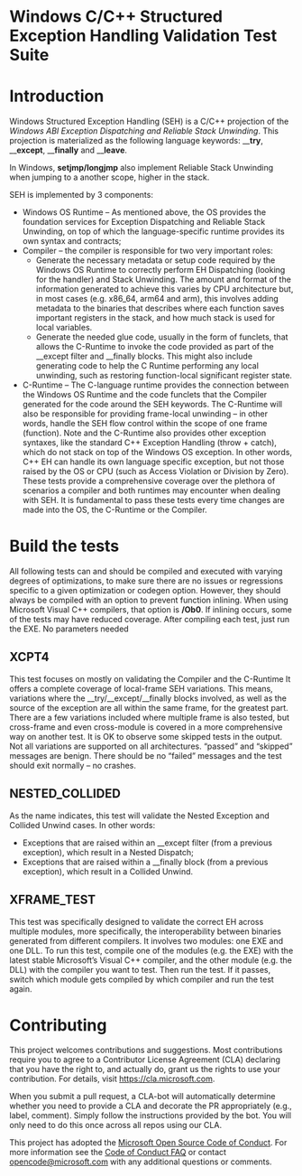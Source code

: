 # Windows C/C++ Structured Exception Handling Validation Test Suite

Introduction
============

Windows Structured Exception Handling (SEH) is a C/C++ projection of the *Windows ABI Exception Dispatching and Reliable Stack Unwinding*. This projection is materialized as the following language keywords: ____try__, ____except__, ____finally__ and ____leave__.

In Windows, __setjmp/longjmp__ also implement Reliable Stack Unwinding when jumping to a another scope, higher in the stack.

SEH is implemented by 3 components:
-	Windows OS Runtime – As mentioned above, the OS provides the foundation services for Exception Dispatching and Reliable Stack Unwinding, on top of which the language-specific runtime provides its own syntax and contracts;
-	Compiler – the compiler is responsible for two very important roles:
    - Generate the necessary metadata or setup code required by the Windows OS Runtime to correctly perform EH Dispatching (looking for the handler) and Stack Unwinding. The amount and format of the information generated to achieve this varies by CPU architecture but, in most cases (e.g. x86_64, arm64 and arm), this involves adding metadata to the binaries that describes where each function saves important registers in the stack, and how much stack is used for local variables.
    - Generate the needed glue code, usually in the form of funclets, that allows the C-Runtime to invoke the code provided as part of the __except filter and __finally blocks. This might also include generating code to help the C Runtime performing any local unwinding, such as restoring function-local significant register state.
-	C-Runtime – The C-language runtime provides the connection between the Windows OS Runtime and the code funclets that the Compiler generated for the code around the SEH keywords. The C-Runtime will also be responsible for providing frame-local unwinding – in other words, handle the SEH flow control within the scope of one frame (function). Note and the C-Runtime also provides other exception syntaxes, like the standard C++ Exception Handling (throw + catch), which do not stack on top of the Windows OS exception. In other words, C++ EH can handle its own language specific exception, but not those raised by the OS or CPU (such as Access Violation or Division by Zero).
These tests provide a comprehensive coverage over the plethora of scenarios a compiler and both runtimes may encounter when dealing with SEH. It is fundamental to pass these tests every time changes are made into the OS, the C-Runtime or the Compiler.

Build the tests
===============
All following tests can and should be compiled and executed with varying degrees of optimizations, to make sure there are no issues or regressions specific to a given optimization or codegen option. However, they should always be compiled with an option to prevent function inlining. When using Microsoft Visual C++ compilers, that option is __/Ob0__. If inlining occurs, some of the tests may have reduced coverage.
After compiling each test, just run the EXE. No parameters needed


XCPT4
-----
This test focuses on mostly on validating the Compiler and the C-Runtime
It offers a complete coverage of local-frame SEH variations. This means, variations where the __try/__except/__finally blocks involved, as well as the source of the exception are all within the same frame, for the greatest part. There are a few variations included where multiple frame is also tested, but cross-frame and even cross-module is covered in a more comprehensive way on another test.
It is OK to observe some skipped tests in the output. Not all variations are supported on all architectures. “passed” and “skipped” messages are benign. There should be no “failed” messages and the test should exit normally – no crashes.

NESTED_COLLIDED
---------------
As the name indicates, this test will validate the Nested Exception and Collided Unwind cases. In other words:
-	Exceptions that are raised within an __except filter (from a previous exception), which result in a Nested Dispatch;
-	Exceptions that are raised within a __finally block (from a previous exception), which result in a Collided Unwind.

XFRAME_TEST
-----------
This test was specifically designed to validate the correct EH across multiple modules, more specifically, the interoperability between binaries generated from different compilers. It involves two modules: one EXE and one DLL. To run this test, compile one of the modules (e.g. the EXE) with the latest stable Microsoft’s Visual C++ compiler, and the other module (e.g. the DLL) with the compiler you want to test. Then run the test. If it passes, switch which module gets compiled by which compiler and run the test again.




# Contributing

This project welcomes contributions and suggestions.  Most contributions require you to agree to a
Contributor License Agreement (CLA) declaring that you have the right to, and actually do, grant us
the rights to use your contribution. For details, visit https://cla.microsoft.com.

When you submit a pull request, a CLA-bot will automatically determine whether you need to provide
a CLA and decorate the PR appropriately (e.g., label, comment). Simply follow the instructions
provided by the bot. You will only need to do this once across all repos using our CLA.

This project has adopted the [Microsoft Open Source Code of Conduct](https://opensource.microsoft.com/codeofconduct/).
For more information see the [Code of Conduct FAQ](https://opensource.microsoft.com/codeofconduct/faq/) or
contact [opencode@microsoft.com](mailto:opencode@microsoft.com) with any additional questions or comments.
